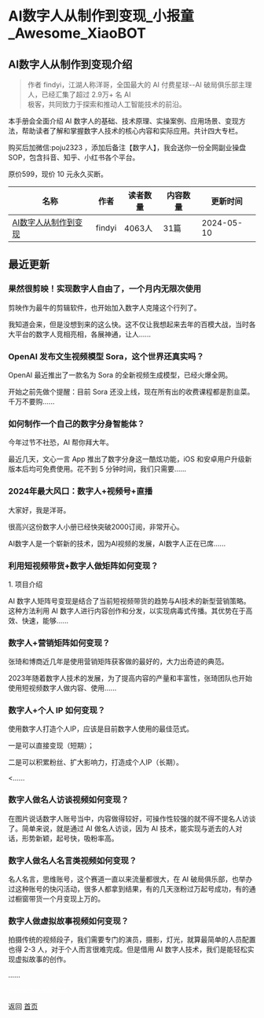 # AI数字人从制作到变现_小报童_Awesome_XiaoBOT

## AI数字人从制作到变现介绍
> 作者 findyi，江湖人称洋哥，全国最大的 AI 付费星球--AI 破局俱乐部主理人，已经汇集了超过 2.9万+ 名 AI  
极客，共同致力于探索和推动人工智能技术的前沿。    
    
本手册会全面介绍 AI 数字人的基础、技术原理、实操案例、应用场景、变现方法，帮助读者了解和掌握数字人技术的核心内容和实际应用。共计四大专栏。    
    
购买后加微信:poju2323 ，添加后备注【数字人】，我会送你一份全网副业操盘SOP，包含抖音、知乎、小红书各个平台。    
    
原价599，现价 10 元永久买断。  
  


|名称|作者|读者数量|内容数量|更新时间|
|---|---|---|---|---|
|[AI数字人从制作到变现](https://xiaobot.net/p/1234569?refer=0b133df9-27dc-423b-8101-639049001c13)|findyi|4063人|31篇|2024-05-10|

## 最近更新
### 果然很剪映！实现数字人自由了，一个月内无限次使用

剪映作为最牛的剪辑软件，也开始加入数字人克隆这个行列了。

我知道会来，但是没想到来的这么快。这不仅让我想起来去年的百模大战，当时各大平台的数字人竞相亮相，各展神通，让人......

### OpenAI 发布文生视频模型 Sora，这个世界还真实吗？

OpenAI 最近推出了一款名为 Sora 的全新视频生成模型，已经火爆全网。

开始之前先做个提醒：目前 Sora 还没上线，现在所有出的收费课程都是割韭菜。千万不要购......

### 如何制作一个自己的数字分身智能体？

今年过节不社恐，AI 帮你拜大年。

最近几天，文心一言 App 推出了数字分身这一酷炫功能，iOS 和安卓用户升级新版本后均可免费使用。花不到 5 分钟时间，我们只需要......

### 2024年最大风口：数字人+视频号+直播

大家好，我是洋哥。

很高兴这份数字人小册已经快突破2000订阅，非常开心。

AI数字人是一个崭新的技术，因为AI视频的发展，AI数字人正在已席......

### 利用短视频带货+数字人做矩阵如何变现？

1\. 项目介绍

AI 数字人矩阵号变现是结合了当前短视频带货的趋势与AI技术的新型营销策略。这种方法利用 AI
数字人进行内容创作和分发，以实现病毒式传播。其优势在于高效、快速，能够......

### 数字人+营销矩阵如何变现？

张琦和博商近几年是使用营销矩阵获客做的最好的，大力出奇迹的典范。

2023年随着数字人技术的发展，为了提高内容的产量和丰富性，张琦团队也开始使用短视频数字人做内容、使用......

### 数字人+个人 IP 如何变现？

使用数字人打造个人IP，应该是目前数字人使用的最佳范式。

一是可以直接变现（短期）；

二是可以积累粉丝、扩大影响力，打造成个人IP（长期）。

<......

### 数字人做名人访谈视频如何变现？

在图片说话数字人账号当中，内容做得较好，可操作性较强的就不得不提名人访谈了。简单来说，就是通过 AI 做名人访谈，因为 AI
技术，能实现与逝去的人对话，形势新颖，起号快，吸粉率高。

### 数字人做名人名言类视频如何变现？

名人名言，思维账号，这个赛道一直以来流量都很大，在 AI
破局俱乐部，也举办过这种账号的快闪活动，很多人都拿到结果，有的几天涨粉过万起号成功，有的通过橱窗带货一个月变现上万的。

### 数字人做虚拟故事视频如何变现？

拍摄传统的视频段子，我们需要专门的演员，摄影，灯光，就算最简单的人员配置也得 2-3 人，对于个人而言很难完成。但是借用 AI
数字人技术，我们是能轻松实现虚拟故事的创作。

......


<a href="https://github.com/Reno9527/awesome-xiaobot" style="color: white; text-decoration: none;">awesome-xiaobot</a>

返回 [首页](../README.md)
